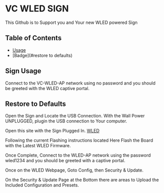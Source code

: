 # VC WLED SIGN

This Github is to Support you and Your new WLED powered Sign


## Table of Contents


- [Usage](#usage)
- [Badge](#restore to defaults)


## Sign Usage

Connect to the VC-WLED-AP network using no password and you should be greeted with the WLED captive portal.

## Restore to Defaults

Open the Sign and Locate the USB Connection. With the Wall Power UNPLUGGED, plugin the USB connection to Your computer.

Open this site with the Sign Plugged In. [WLED](https://install.wled.me/)

Following the current Flashing instructions located Here Flash the Board with the Latest WLED Firmware.

Once Complete, Connect to the WLED-AP network using the password wled1234 and you should be greeted with a captive portal.

Once on the WLED Webpage, Goto Config, then Security & Update.

On the Security & Update Page at the Bottom there are areas to Upload the Included Configuration and Presets.
